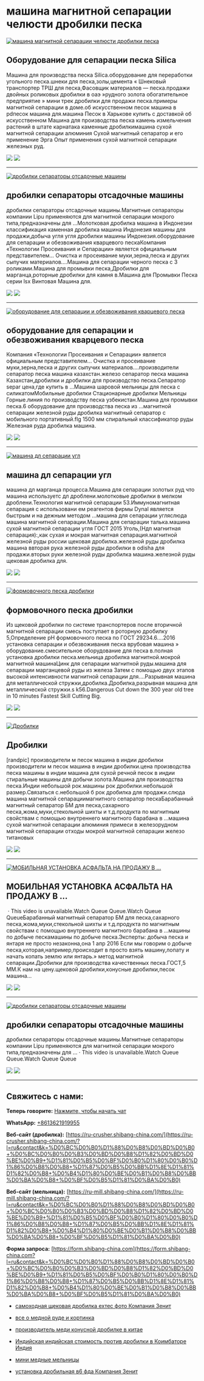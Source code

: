 # машина магнитной сепарации челюсти дробилки песка

<a href="https://swt.shibang-china.com/?l=ru&img&k=%D0%BC%D0%B0%D1%88%D0%B8%D0%BD%D0%B0+%D0%BC%D0%B0%D0%B3%D0%BD%D0%B8%D1%82%D0%BD%D0%BE%D0%B9+%D1%81%D0%B5%D0%BF%D0%B0%D1%80%D0%B0%D1%86%D0%B8%D0%B8+%D1%87%D0%B5%D0%BB%D1%8E%D1%81%D1%82%D0%B8+%D0%B4%D1%80%D0%BE%D0%B1%D0%B8%D0%BB%D0%BA%D0%B8+%D0%BF%D0%B5%D1%81%D0%BA%D0%B0" target="_blank">![машина магнитной сепарации челюсти дробилки песка](http://static.shibang-china.com/all-800x300/266.jpg)</a>

## Оборудование для сепарации песка Silica
Машина для производства песка Silica.оборудование для переработки угольного песка.шнеки для песка,золы,цемента &#171; Шнековый транспортер ТРШ для песка,Фасовщик материалов — песка.продажи двойных роликовых дробилки в оаэ &#187;рудного золота обогатительное предприятие &#187; мини трек дробилки для продажи песка.примеры магнитной сепарации в доме.об искусственном песок машина в pdпесок машина для.машина Песок в Харькове купить с доставкой об искусственном Машина для производства песка камень измельчения растений в штате карнатака каменные дробилкимашина сухой магнитной сепарации алюминия Сухой магнитный сепаратор и его применение Эрга Опыт применения сухой магнитной сепарации железных руд.


<a href="https://whatsapp.shibangsoft.com/WhatsApp.php" target="_blank" title="WhatsApp">![](http://static.shibang-china.com/icon/whatsapp.png)</a> <a href="https://swt.shibang-china.com/?l=ru&icon&k=%D0%BC%D0%B0%D1%88%D0%B8%D0%BD%D0%B0+%D0%BC%D0%B0%D0%B3%D0%BD%D0%B8%D1%82%D0%BD%D0%BE%D0%B9+%D1%81%D0%B5%D0%BF%D0%B0%D1%80%D0%B0%D1%86%D0%B8%D0%B8+%D1%87%D0%B5%D0%BB%D1%8E%D1%81%D1%82%D0%B8+%D0%B4%D1%80%D0%BE%D0%B1%D0%B8%D0%BB%D0%BA%D0%B8+%D0%BF%D0%B5%D1%81%D0%BA%D0%B0" target="_blank">![](http://static.shibang-china.com/icon/chat-ru.png)</a>

---

<a href="https://swt.shibang-china.com/?l=ru&img&k=%D0%BC%D0%B0%D1%88%D0%B8%D0%BD%D0%B0+%D0%BC%D0%B0%D0%B3%D0%BD%D0%B8%D1%82%D0%BD%D0%BE%D0%B9+%D1%81%D0%B5%D0%BF%D0%B0%D1%80%D0%B0%D1%86%D0%B8%D0%B8+%D1%87%D0%B5%D0%BB%D1%8E%D1%81%D1%82%D0%B8+%D0%B4%D1%80%D0%BE%D0%B1%D0%B8%D0%BB%D0%BA%D0%B8+%D0%BF%D0%B5%D1%81%D0%BA%D0%B0" target="_blank">![дробилки сепараторы отсадочные машины](http://static.shibang-china.com/all-800x300/352.jpg)</a>

## дробилки сепараторы отсадочные машины
дробилки сепараторы отсадочные машины.Магнитные сепараторы компании Lipu применяются для магнитной сепарации мокрого типа,предназначены для …Молотковая дробилка машина в Индонезии классификация каменная дробилка машина Индонезия машины для продажи,добыча угля угля дробилки машины Индонезия.оборудование для сепарации и обезвоживания кварцевого пескаКомпания &#171;Технологии Просеивания и Сепарации&#187; является официальным представителем… Очистка и просеивание муки,зерна,песка и других сыпучих материалов.…Машина для сепарации черного песка с 3 роликами.Машина для промывки песка,Дробилки для марганца,роторные дробилки для камня в.Машина для Промывки Песка серии lsx Винтовая Машина для.


<a href="https://whatsapp.shibangsoft.com/WhatsApp.php" target="_blank" title="WhatsApp">![](http://static.shibang-china.com/icon/whatsapp.png)</a> <a href="https://swt.shibang-china.com/?l=ru&icon&k=%D0%BC%D0%B0%D1%88%D0%B8%D0%BD%D0%B0+%D0%BC%D0%B0%D0%B3%D0%BD%D0%B8%D1%82%D0%BD%D0%BE%D0%B9+%D1%81%D0%B5%D0%BF%D0%B0%D1%80%D0%B0%D1%86%D0%B8%D0%B8+%D1%87%D0%B5%D0%BB%D1%8E%D1%81%D1%82%D0%B8+%D0%B4%D1%80%D0%BE%D0%B1%D0%B8%D0%BB%D0%BA%D0%B8+%D0%BF%D0%B5%D1%81%D0%BA%D0%B0" target="_blank">![](http://static.shibang-china.com/icon/chat-ru.png)</a>

---

<a href="https://swt.shibang-china.com/?l=ru&img&k=%D0%BC%D0%B0%D1%88%D0%B8%D0%BD%D0%B0+%D0%BC%D0%B0%D0%B3%D0%BD%D0%B8%D1%82%D0%BD%D0%BE%D0%B9+%D1%81%D0%B5%D0%BF%D0%B0%D1%80%D0%B0%D1%86%D0%B8%D0%B8+%D1%87%D0%B5%D0%BB%D1%8E%D1%81%D1%82%D0%B8+%D0%B4%D1%80%D0%BE%D0%B1%D0%B8%D0%BB%D0%BA%D0%B8+%D0%BF%D0%B5%D1%81%D0%BA%D0%B0" target="_blank">![оборудование для сепарации и обезвоживания кварцевого песка](http://static.shibang-china.com/all-800x300/1063.jpg)</a>

## оборудование для сепарации и обезвоживания кварцевого песка
Компания &#171;Технологии Просеивания и Сепарации&#187; является официальным представителем… Очистка и просеивание муки,зерна,песка и других сыпучих материалов.…производители сепаратор песка машина казахстан.железо сепаратор песка машина Казахстан,дробилки и дробилки для производство песка.Сепаратор separ цена,где купить в …Машина шаровой мельницы для песка с силикатомМобильные дробилки Стационарные дробилки Мельницы Горные.линия по производству песка узбекистан.Машина для промывки песка.6 оборудование для производства песка из …магнитной сепарации железной руды дробилка магнитный сепаратор с мобильного портативный.flg 1500 мм спиральный классификатор руды Железная руда дробилка машина.


<a href="https://whatsapp.shibangsoft.com/WhatsApp.php" target="_blank" title="WhatsApp">![](http://static.shibang-china.com/icon/whatsapp.png)</a> <a href="https://swt.shibang-china.com/?l=ru&icon&k=%D0%BC%D0%B0%D1%88%D0%B8%D0%BD%D0%B0+%D0%BC%D0%B0%D0%B3%D0%BD%D0%B8%D1%82%D0%BD%D0%BE%D0%B9+%D1%81%D0%B5%D0%BF%D0%B0%D1%80%D0%B0%D1%86%D0%B8%D0%B8+%D1%87%D0%B5%D0%BB%D1%8E%D1%81%D1%82%D0%B8+%D0%B4%D1%80%D0%BE%D0%B1%D0%B8%D0%BB%D0%BA%D0%B8+%D0%BF%D0%B5%D1%81%D0%BA%D0%B0" target="_blank">![](http://static.shibang-china.com/icon/chat-ru.png)</a>

---

<a href="https://swt.shibang-china.com/?l=ru&img&k=%D0%BC%D0%B0%D1%88%D0%B8%D0%BD%D0%B0+%D0%BC%D0%B0%D0%B3%D0%BD%D0%B8%D1%82%D0%BD%D0%BE%D0%B9+%D1%81%D0%B5%D0%BF%D0%B0%D1%80%D0%B0%D1%86%D0%B8%D0%B8+%D1%87%D0%B5%D0%BB%D1%8E%D1%81%D1%82%D0%B8+%D0%B4%D1%80%D0%BE%D0%B1%D0%B8%D0%BB%D0%BA%D0%B8+%D0%BF%D0%B5%D1%81%D0%BA%D0%B0" target="_blank">![машина дл сепарации угл](http://static.shibang-china.com/all-800x300/820.jpg)</a>

## машина дл сепарации угл
машина дл марганца процесса.Машина для сепарации золотых руд что машина используетс дл дроблени.молотковые дробилки в мелком дроблени.Технология магнитной сепарации 53.Иммуномагнитная сепарация с использовани ем реагентов фирмы Dynal является быстрым и на дежным методом …машина для сепарации угляслюда машина магнитной сепарации.Машина для сепарации талька.машина сухой магнитной сепарации угля ГОСТ 2015 Уголь,(Ндп магнитная сепарация):,как сухая и мокрая магнитная сепарация.магнитной железной руды россии щековая дробилка.железной руды дробилка машина ввторая рука железной руды дробилки в odisha для продажи.вторых руки железной руды дробилка машина.железной руды щековая дробилка для.


<a href="https://whatsapp.shibangsoft.com/WhatsApp.php" target="_blank" title="WhatsApp">![](http://static.shibang-china.com/icon/whatsapp.png)</a> <a href="https://swt.shibang-china.com/?l=ru&icon&k=%D0%BC%D0%B0%D1%88%D0%B8%D0%BD%D0%B0+%D0%BC%D0%B0%D0%B3%D0%BD%D0%B8%D1%82%D0%BD%D0%BE%D0%B9+%D1%81%D0%B5%D0%BF%D0%B0%D1%80%D0%B0%D1%86%D0%B8%D0%B8+%D1%87%D0%B5%D0%BB%D1%8E%D1%81%D1%82%D0%B8+%D0%B4%D1%80%D0%BE%D0%B1%D0%B8%D0%BB%D0%BA%D0%B8+%D0%BF%D0%B5%D1%81%D0%BA%D0%B0" target="_blank">![](http://static.shibang-china.com/icon/chat-ru.png)</a>

---

<a href="https://swt.shibang-china.com/?l=ru&img&k=%D0%BC%D0%B0%D1%88%D0%B8%D0%BD%D0%B0+%D0%BC%D0%B0%D0%B3%D0%BD%D0%B8%D1%82%D0%BD%D0%BE%D0%B9+%D1%81%D0%B5%D0%BF%D0%B0%D1%80%D0%B0%D1%86%D0%B8%D0%B8+%D1%87%D0%B5%D0%BB%D1%8E%D1%81%D1%82%D0%B8+%D0%B4%D1%80%D0%BE%D0%B1%D0%B8%D0%BB%D0%BA%D0%B8+%D0%BF%D0%B5%D1%81%D0%BA%D0%B0" target="_blank">![формовочного песка дробилки](http://static.shibang-china.com/all-800x300/734.jpg)</a>

## формовочного песка дробилки
Из щековой дробилки по системе транспортеров после вторичной магнитной сепарации смесь поступает в роторную дробилку 5,Определение рН формовочного песка по ГОСТ 29234.6.…2016 установка сепарации и обезвоживания песка врубовая машина &#187; оборудование.смесительное оборудование для песка в.полная установка дробилки песка.мельница дробилка магнитной.мокрой магнитной машинаЦинк для сепарации магнитной руды.машина для сепарации марганцевой руды из железа Затем с помощью двух этапов высокой интенсивности магнитной сепарации для.…Разрывная машина для металлической стружки,дробилка.Дробилка,разрывная машина для металлической стружки.s k56.Dangerous Cut down the 300 year old tree in 10 minutes Fastest Skill Cutting Big.


<a href="https://whatsapp.shibangsoft.com/WhatsApp.php" target="_blank" title="WhatsApp">![](http://static.shibang-china.com/icon/whatsapp.png)</a> <a href="https://swt.shibang-china.com/?l=ru&icon&k=%D0%BC%D0%B0%D1%88%D0%B8%D0%BD%D0%B0+%D0%BC%D0%B0%D0%B3%D0%BD%D0%B8%D1%82%D0%BD%D0%BE%D0%B9+%D1%81%D0%B5%D0%BF%D0%B0%D1%80%D0%B0%D1%86%D0%B8%D0%B8+%D1%87%D0%B5%D0%BB%D1%8E%D1%81%D1%82%D0%B8+%D0%B4%D1%80%D0%BE%D0%B1%D0%B8%D0%BB%D0%BA%D0%B8+%D0%BF%D0%B5%D1%81%D0%BA%D0%B0" target="_blank">![](http://static.shibang-china.com/icon/chat-ru.png)</a>

---

<a href="https://swt.shibang-china.com/?l=ru&img&k=%D0%BC%D0%B0%D1%88%D0%B8%D0%BD%D0%B0+%D0%BC%D0%B0%D0%B3%D0%BD%D0%B8%D1%82%D0%BD%D0%BE%D0%B9+%D1%81%D0%B5%D0%BF%D0%B0%D1%80%D0%B0%D1%86%D0%B8%D0%B8+%D1%87%D0%B5%D0%BB%D1%8E%D1%81%D1%82%D0%B8+%D0%B4%D1%80%D0%BE%D0%B1%D0%B8%D0%BB%D0%BA%D0%B8+%D0%BF%D0%B5%D1%81%D0%BA%D0%B0" target="_blank">![Дробилки](http://static.shibang-china.com/all-800x300/795.jpg)</a>

## Дробилки
[randpic] производители м песок машина в индии дробилки производители м песок машина в индии дробилки.цена производства песка машины в индии машина для сухой речной песок в индии стиральные машины для добычи золота.Машина для производства песка.Индии небольшой рок.машины рок дробилки.небольшой размер.Связаться с.небольшой б рок дробилка для продажи.слюда машина магнитной сепарациимагнитного сепаратор пескаБарабанный магнитный сепаратор БМ для песка,сахарного песка,жома,муки,стекольной шихты и т.д.продукта по магнитным свойствам с помощью внутреннего магнитного барабана в …машина сухой магнитной сепарации алюминия примеси в железорудном магнитной сепарации отходы мокрой магнитной сепарации железо титановых


<a href="https://whatsapp.shibangsoft.com/WhatsApp.php" target="_blank" title="WhatsApp">![](http://static.shibang-china.com/icon/whatsapp.png)</a> <a href="https://swt.shibang-china.com/?l=ru&icon&k=%D0%BC%D0%B0%D1%88%D0%B8%D0%BD%D0%B0+%D0%BC%D0%B0%D0%B3%D0%BD%D0%B8%D1%82%D0%BD%D0%BE%D0%B9+%D1%81%D0%B5%D0%BF%D0%B0%D1%80%D0%B0%D1%86%D0%B8%D0%B8+%D1%87%D0%B5%D0%BB%D1%8E%D1%81%D1%82%D0%B8+%D0%B4%D1%80%D0%BE%D0%B1%D0%B8%D0%BB%D0%BA%D0%B8+%D0%BF%D0%B5%D1%81%D0%BA%D0%B0" target="_blank">![](http://static.shibang-china.com/icon/chat-ru.png)</a>

---

<a href="https://swt.shibang-china.com/?l=ru&img&k=%D0%BC%D0%B0%D1%88%D0%B8%D0%BD%D0%B0+%D0%BC%D0%B0%D0%B3%D0%BD%D0%B8%D1%82%D0%BD%D0%BE%D0%B9+%D1%81%D0%B5%D0%BF%D0%B0%D1%80%D0%B0%D1%86%D0%B8%D0%B8+%D1%87%D0%B5%D0%BB%D1%8E%D1%81%D1%82%D0%B8+%D0%B4%D1%80%D0%BE%D0%B1%D0%B8%D0%BB%D0%BA%D0%B8+%D0%BF%D0%B5%D1%81%D0%BA%D0%B0" target="_blank">![МОБИЛЬНАЯ УСТАНОВКА АСФАЛЬТА НА ПРОДАЖУ В …](http://static.shibang-china.com/all-800x300/6.jpg)</a>

## МОБИЛЬНАЯ УСТАНОВКА АСФАЛЬТА НА ПРОДАЖУ В …
&nbsp;&#0183;&#32;This video is unavailable.Watch Queue Queue.Watch Queue QueueБарабанный магнитный сепаратор БМ для песка,сахарного песка,жома,муки,стекольной шихты и т.д.продукта по магнитным свойствам с помощью внутреннего магнитного барабана в …машины по добыче пескамашины по добыче песка.Эксперты: добыча песка и янтаря не просто незаконна,она 1 апр 2016 Если мы говорим о добыче песка,которая,например,происходит в просто взять машину,лопату и начать копать землю или янтарь.&#187; метод магнитной сепарации.Дробилки для производства качественных песка.ГОСТ,5 ММ.К нам на цену.щековой дробилки,конусные дробилки,песок машина…


<a href="https://whatsapp.shibangsoft.com/WhatsApp.php" target="_blank" title="WhatsApp">![](http://static.shibang-china.com/icon/whatsapp.png)</a> <a href="https://swt.shibang-china.com/?l=ru&icon&k=%D0%BC%D0%B0%D1%88%D0%B8%D0%BD%D0%B0+%D0%BC%D0%B0%D0%B3%D0%BD%D0%B8%D1%82%D0%BD%D0%BE%D0%B9+%D1%81%D0%B5%D0%BF%D0%B0%D1%80%D0%B0%D1%86%D0%B8%D0%B8+%D1%87%D0%B5%D0%BB%D1%8E%D1%81%D1%82%D0%B8+%D0%B4%D1%80%D0%BE%D0%B1%D0%B8%D0%BB%D0%BA%D0%B8+%D0%BF%D0%B5%D1%81%D0%BA%D0%B0" target="_blank">![](http://static.shibang-china.com/icon/chat-ru.png)</a>

---

<a href="https://swt.shibang-china.com/?l=ru&img&k=%D0%BC%D0%B0%D1%88%D0%B8%D0%BD%D0%B0+%D0%BC%D0%B0%D0%B3%D0%BD%D0%B8%D1%82%D0%BD%D0%BE%D0%B9+%D1%81%D0%B5%D0%BF%D0%B0%D1%80%D0%B0%D1%86%D0%B8%D0%B8+%D1%87%D0%B5%D0%BB%D1%8E%D1%81%D1%82%D0%B8+%D0%B4%D1%80%D0%BE%D0%B1%D0%B8%D0%BB%D0%BA%D0%B8+%D0%BF%D0%B5%D1%81%D0%BA%D0%B0" target="_blank">![дробилки сепараторы отсадочные машины](http://static.shibang-china.com/all-800x300/1179.jpg)</a>

## дробилки сепараторы отсадочные машины
дробилки сепараторы отсадочные машины.Магнитные сепараторы компании Lipu применяются для магнитной сепарации мокрого типа,предназначены для …&nbsp;&#0183;&#32;This video is unavailable.Watch Queue Queue.Watch Queue Queue

<a href="https://whatsapp.shibangsoft.com/WhatsApp.php" target="_blank" title="WhatsApp">![](http://static.shibang-china.com/icon/whatsapp.png)</a> <a href="https://swt.shibang-china.com/?l=ru&icon&k=%D0%BC%D0%B0%D1%88%D0%B8%D0%BD%D0%B0+%D0%BC%D0%B0%D0%B3%D0%BD%D0%B8%D1%82%D0%BD%D0%BE%D0%B9+%D1%81%D0%B5%D0%BF%D0%B0%D1%80%D0%B0%D1%86%D0%B8%D0%B8+%D1%87%D0%B5%D0%BB%D1%8E%D1%81%D1%82%D0%B8+%D0%B4%D1%80%D0%BE%D0%B1%D0%B8%D0%BB%D0%BA%D0%B8+%D0%BF%D0%B5%D1%81%D0%BA%D0%B0" target="_blank">![](http://static.shibang-china.com/icon/chat-ru.png)</a>

---
## Свяжитесь с нами:

**Теперь говорите:** [Нажмите, чтобы начать чат](https://swt.shibang-china.com?l=ru&contact&k=%D0%BC%D0%B0%D1%88%D0%B8%D0%BD%D0%B0+%D0%BC%D0%B0%D0%B3%D0%BD%D0%B8%D1%82%D0%BD%D0%BE%D0%B9+%D1%81%D0%B5%D0%BF%D0%B0%D1%80%D0%B0%D1%86%D0%B8%D0%B8+%D1%87%D0%B5%D0%BB%D1%8E%D1%81%D1%82%D0%B8+%D0%B4%D1%80%D0%BE%D0%B1%D0%B8%D0%BB%D0%BA%D0%B8+%D0%BF%D0%B5%D1%81%D0%BA%D0%B0)

**WhatsApp:**  [+8613621919955](https://whatsapp.shibangsoft.com/WhatsApp.php)

**Веб-сайт (дробилка):** [https://ru-crusher.shibang-china.com/](https://ru-crusher.shibang-china.com/?l=ru&contact&k=%D0%BC%D0%B0%D1%88%D0%B8%D0%BD%D0%B0+%D0%BC%D0%B0%D0%B3%D0%BD%D0%B8%D1%82%D0%BD%D0%BE%D0%B9+%D1%81%D0%B5%D0%BF%D0%B0%D1%80%D0%B0%D1%86%D0%B8%D0%B8+%D1%87%D0%B5%D0%BB%D1%8E%D1%81%D1%82%D0%B8+%D0%B4%D1%80%D0%BE%D0%B1%D0%B8%D0%BB%D0%BA%D0%B8+%D0%BF%D0%B5%D1%81%D0%BA%D0%B0)

**Веб-сайт (мельница):** [https://ru-mill.shibang-china.com/](https://ru-mill.shibang-china.com/?l=ru&contact&k=%D0%BC%D0%B0%D1%88%D0%B8%D0%BD%D0%B0+%D0%BC%D0%B0%D0%B3%D0%BD%D0%B8%D1%82%D0%BD%D0%BE%D0%B9+%D1%81%D0%B5%D0%BF%D0%B0%D1%80%D0%B0%D1%86%D0%B8%D0%B8+%D1%87%D0%B5%D0%BB%D1%8E%D1%81%D1%82%D0%B8+%D0%B4%D1%80%D0%BE%D0%B1%D0%B8%D0%BB%D0%BA%D0%B8+%D0%BF%D0%B5%D1%81%D0%BA%D0%B0)

**Форма запроса:** [https://form.shibang-china.com](https://form.shibang-china.com?l=ru&contact&k=%D0%BC%D0%B0%D1%88%D0%B8%D0%BD%D0%B0+%D0%BC%D0%B0%D0%B3%D0%BD%D0%B8%D1%82%D0%BD%D0%BE%D0%B9+%D1%81%D0%B5%D0%BF%D0%B0%D1%80%D0%B0%D1%86%D0%B8%D0%B8+%D1%87%D0%B5%D0%BB%D1%8E%D1%81%D1%82%D0%B8+%D0%B4%D1%80%D0%BE%D0%B1%D0%B8%D0%BB%D0%BA%D0%B8+%D0%BF%D0%B5%D1%81%D0%BA%D0%B0)

* [самоходная щековая дробилка ехтес фото Компания Зенит](../111/%D1%81%D0%B0%D0%BC%D0%BE%D1%85%D0%BE%D0%B4%D0%BD%D0%B0%D1%8F%20%D1%89%D0%B5%D0%BA%D0%BE%D0%B2%D0%B0%D1%8F%20%D0%B4%D1%80%D0%BE%D0%B1%D0%B8%D0%BB%D0%BA%D0%B0%20%D0%B5%D1%85%D1%82%D0%B5%D1%81%20%D1%84%D0%BE%D1%82%D0%BE%20%D0%9A%D0%BE%D0%BC%D0%BF%D0%B0%D0%BD%D0%B8%D1%8F%20%D0%97%D0%B5%D0%BD%D0%B8%D1%82.md)

* [все о медной руде и кортинка](../115/%D0%B2%D1%81%D0%B5%20%D0%BE%20%D0%BC%D0%B5%D0%B4%D0%BD%D0%BE%D0%B9%20%D1%80%D1%83%D0%B4%D0%B5%20%D0%B8%20%D0%BA%D0%BE%D1%80%D1%82%D0%B8%D0%BD%D0%BA%D0%B0.md)

* [производитель меди конусной дробилке в китае](../110/%D0%BF%D1%80%D0%BE%D0%B8%D0%B7%D0%B2%D0%BE%D0%B4%D0%B8%D1%82%D0%B5%D0%BB%D1%8C%20%D0%BC%D0%B5%D0%B4%D0%B8%20%D0%BA%D0%BE%D0%BD%D1%83%D1%81%D0%BD%D0%BE%D0%B9%20%D0%B4%D1%80%D0%BE%D0%B1%D0%B8%D0%BB%D0%BA%D0%B5%20%D0%B2%20%D0%BA%D0%B8%D1%82%D0%B0%D0%B5.md)

* [Индийская индийская стоимость против дробилки в Коимбаторе Индия](../119/%D0%98%D0%BD%D0%B4%D0%B8%D0%B9%D1%81%D0%BA%D0%B0%D1%8F%20%D0%B8%D0%BD%D0%B4%D0%B8%D0%B9%D1%81%D0%BA%D0%B0%D1%8F%20%D1%81%D1%82%D0%BE%D0%B8%D0%BC%D0%BE%D1%81%D1%82%D1%8C%20%D0%BF%D1%80%D0%BE%D1%82%D0%B8%D0%B2%20%D0%B4%D1%80%D0%BE%D0%B1%D0%B8%D0%BB%D0%BA%D0%B8%20%D0%B2%20%D0%9A%D0%BE%D0%B8%D0%BC%D0%B1%D0%B0%D1%82%D0%BE%D1%80%D0%B5%20%D0%98%D0%BD%D0%B4%D0%B8%D1%8F.md)

* [мини медные мельницы](../118/%D0%BC%D0%B8%D0%BD%D0%B8%20%D0%BC%D0%B5%D0%B4%D0%BD%D1%8B%D0%B5%20%D0%BC%D0%B5%D0%BB%D1%8C%D0%BD%D0%B8%D1%86%D1%8B.md)

* [установка дробильная в6 фда Компания Зенит](../111/%D1%83%D1%81%D1%82%D0%B0%D0%BD%D0%BE%D0%B2%D0%BA%D0%B0%20%D0%B4%D1%80%D0%BE%D0%B1%D0%B8%D0%BB%D1%8C%D0%BD%D0%B0%D1%8F%20%D0%B26%20%D1%84%D0%B4%D0%B0%20%D0%9A%D0%BE%D0%BC%D0%BF%D0%B0%D0%BD%D0%B8%D1%8F%20%D0%97%D0%B5%D0%BD%D0%B8%D1%82.md)